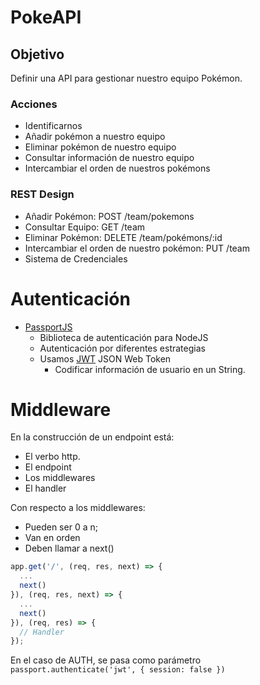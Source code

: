# PokeAPI

## Objetivo

Definir una API para gestionar nuestro equipo Pokémon.

### Acciones

- Identificarnos
- Añadir pokémon a nuestro equipo
- Eliminar pokémon de nuestro equipo
- Consultar información de nuestro equipo
- Intercambiar el orden de nuestros pokémons


### REST Design

- Añadir Pokémon:   POST /team/pokemons
- Consultar Equipo: GET /team
- Eliminar Pokémon: DELETE /team/pokémons/:id
- Intercambiar el orden de nuestro pokémon: PUT /team
- Sistema de Credenciales


# Autenticación

- [PassportJS](passportjs.org/docs)
  - Biblioteca de autenticación para NodeJS
  - Autenticación por diferentes estrategias
  - Usamos [JWT](jwt.io) JSON Web Token
    - Codificar información de usuario en un String.

# Middleware

En la construcción de un endpoint está:

- El verbo http.
- El endpoint
- Los middlewares
- El handler

Con respecto a los middlewares:

- Pueden ser 0 a n;
- Van en orden
- Deben llamar a next()

```js
app.get('/', (req, res, next) => {
  ...
  next()
}), (req, res, next) => {
  ...
  next()
}), (req, res) => {
  // Handler
});
```
En el caso de AUTH, se pasa como parámetro  `passport.authenticate('jwt', { session: false })`
